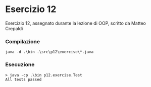 # Esercizio 12

Esercizio 12, assegnato durante la lezione di OOP, scritto da Matteo Crepaldi

### Compilazione
`java -d .\bin .\src\p12\exercise\*.java`

### Esecuzione
```
> java -cp .\bin p12.exercise.Test
All tests passed
```